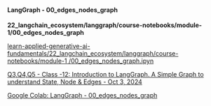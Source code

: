 
#### LangGraph - 00_edges_nodes_graph

**22_langchain_ecosystem/langgraph/course-notebooks/module-1/00_edges_nodes_graph**

[learn-applied-generative-ai-fundamentals/22_langchain_ecosystem/langgraph/course-notebooks/module-1
/00_edges_nodes_graph.ipyn](https://github.com/panaversity/learn-applied-generative-ai-fundamentals/blob/main/22_langchain_ecosystem/langgraph/course-notebooks/module-1/00_edges_nodes_graph.ipynb)

[Q3,Q4,Q5 - Class -12: Introduction to LangGraph. A Simple Graph to understand State, Node & Edges - Oct 3, 2024](https://www.youtube.com/watch?v=9eBqA9cQAAc&t=6013s)

[Google Colab: LangGraph - 00_edges_nodes_graph](https://colab.research.google.com/github/raheelam98/LangGraph_Fundamentals/blob/main/22_langchain_ecosystem/langgraph/course-notebooks/module-1/00_edges_nodes_graph.ipynb)
